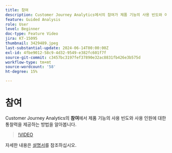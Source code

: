 ```yaml
---
title: 참여
description: Customer Journey Analytics에서의 참여가 제품 기능의 사용 빈도와 이를 사용하는 사람 수에 대한 통찰력을 제공하는 방법에 대해 알아봅니다.
feature: Guided Analysis
role: User
level: Beginner
doc-type: Feature Video
jira: KT-15095
thumbnail: 3429489.jpeg
last-substantial-update: 2024-06-14T00:00:00Z
exl-id: 4fbe9012-58c9-4d32-9549-e382fc601f7f
source-git-commit: c3457bc3197fef37890e32ac8831fb426e3b575d
workflow-type: tm+mt
source-wordcount: '58'
ht-degree: 15%

---
```


# 참여

Customer Journey Analytics의 **참여**&#x200B;에서 제품 기능의 사용 빈도와 사용 인원에 대한 통찰력을 제공하는 방법을 알아봅니다.

>[!VIDEO](https://video.tv.adobe.com/v/3429489/&learn=on)

자세한 내용은 [설명서](https://experienceleague.adobe.com/ko/docs/analytics-platform/using/guided-analysis/feature-matrix/engagement)를 참조하십시오.
